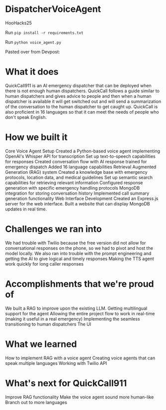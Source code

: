 # DispatcherVoiceAgent
HooHacks25


Run `pip install -r requirements.txt`

Run `python voice_agent.py`

Pasted over from Devpost:

# What it does
QuickCall911 is an AI emergency dispatcher that can be deployed when there is not enough human dispatchers. QuickCall follows a guide similar to human dispatchers and gives advice to people and then when a human dispatcher is available it will get switched out and will send a summarization of the conversation to the human dispatcher to get caught up. QuickCall is also proficient in 16 languages so that it can meet the needs of people who don't speak English.

# How we built it
Core Voice Agent Setup
Created a Python-based voice agent implementing OpenAI's Whisper API for transcription
Set up text-to-speech capabilities for responses
Created conversation flow with AI response trained for emergency dispatch
Added 16 language capabilities
Retrieval Augmented Generation (RAG) system
Created a knowledge base with emergency protocols, location data, and medical guidelines
Set up semantic search capabilities for retrieving relevant information
Configured response generation with specific emergency handling protocols
MongoDB integration for storing conversation history
Implemented call summary generation functionality
Web Interface Development
Created an Express.js server for the web interface.
Built a website that can display MongoDB updates in real time.

# Challenges we ran into
We had trouble with Twilio because the free version did not allow for conversational responses on the phone, so we had to pivot and host the model locally.
We also ran into trouble with the prompt engineering and getting the AI to give logical and timely responses
Making the TTS agent work quickly for long caller responses

# Accomplishments that we're proud of
We built a RAG to improve upon the existing LLM.
Getting multilingual support for the agent
Allowing the entire project flow to work in real-time (making it useful in a real emergency)
Implementing the seamless transitioning to human dispatchers
The UI

# What we learned
How to implement RAG with a voice agent
Creating voice agents that can speak multiple languages
Working with Twilio API

# What's next for QuickCall911
Improve RAG functionality
Make the voice agent sound more human-like
Branch out to more languages

